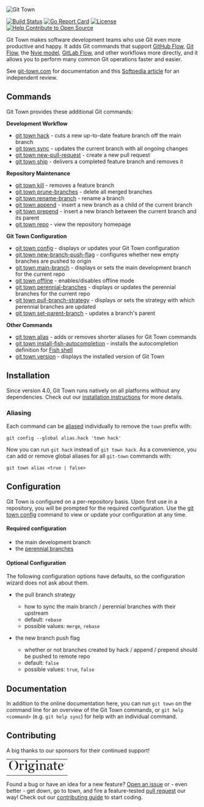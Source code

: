![Git Town](https://git-town.github.io/git-town/documentation/logo-horizontal.svg)

[![Build Status](https://travis-ci.org/git-town/git-town.svg?branch=master)](https://travis-ci.org/git-town/git-town)
[![Go Report Card](https://goreportcard.com/badge/github.com/git-town/git-town)](https://goreportcard.com/report/github.com/git-town/git-town)
[![License](https://img.shields.io/:license-MIT-blue.svg?style=flat)](LICENSE)
[![Help Contribute to Open Source](https://www.codetriage.com/originate/git-town/badges/users.svg)](https://www.codetriage.com/originate/git-town)

Git Town makes software development teams who use Git even more productive and
happy. It adds Git commands that support
[GitHub Flow](http://scottchacon.com/2011/08/31/github-flow.html),
[Git Flow](https://www.atlassian.com/git/tutorials/comparing-workflows/feature-branch-workflow),
the [Nvie model](https://nvie.com/posts/a-successful-git-branching-model),
[GitLab Flow](https://about.gitlab.com/2014/09/29/gitlab-flow/), and other
workflows more directly, and it allows you to perform many common Git operations
faster and easier.

See [git-town.com](https://www.git-town.com) for documentation and this
[Softpedia article](https://www.softpedia.com/get/Programming/Other-Programming-Files/Git-Town.shtml)
for an independent review.

## Commands

Git Town provides these additional Git commands:

**Development Workflow**

- [git town hack](/documentation/commands/hack.md) - cuts a new up-to-date
  feature branch off the main branch
- [git town sync](/documentation/commands/sync.md) - updates the current branch
  with all ongoing changes
- [git town new-pull-request](/documentation/commands/new-pull-request.md) -
  create a new pull request
- [git town ship](/documentation/commands/ship.md) - delivers a completed
  feature branch and removes it

**Repository Maintenance**

- [git town kill](/documentation/commands/kill.md) - removes a feature branch
- [git town prune-branches](/documentation/commands/prune-branches.md) - delete
  all merged branches
- [git town rename-branch](/documentation/commands/rename-branch.md) - rename a
  branch
- [git town append](/documentation/commands/append.md) - insert a new branch as
  a child of the current branch
- [git town prepend](/documentation/commands/prepend.md) - insert a new branch
  between the current branch and its parent
- [git town repo](/documentation/commands/repo.md) - view the repository
  homepage

**Git Town Configuration**

- [git town config](/documentation/commands/config.md) - displays or updates
  your Git Town configuration
- [git town new-branch-push-flag](/documentation/commands/new-branch-push-flag.md) -
  configures whether new empty branches are pushed to origin
- [git town main-branch](/documentation/commands/main-branch.md) - displays or
  sets the main development branch for the current repo
- [git town offline](/documentation/commands/offline.md) - enables/disables
  offline mode
- [git town perennial-branches](/documentation/commands/perennial-branches.md) -
  displays or updates the perennial branches for the current repo
- [git town pull-branch-strategy](/documentation/commands/pull-branch-strategy.md) -
  displays or sets the strategy with which perennial branches are updated
- [git town set-parent-branch](/documentation/commands/set-parent-branch.md) -
  updates a branch's parent

**Other Commands**

- [git town alias](/documentation/commands/alias.md) - adds or removes shorter
  aliases for Git Town commands
- [git town install-fish-autocompletion](/documentation/commands/install-fish-autocompletion.md) -
  installs the autocompletion definition for [Fish shell](http://fishshell.com)
- [git town version](/documentation/commands/version.md) - displays the
  installed version of Git Town

## Installation

Since version 4.0, Git Town runs natively on all platforms without any
dependencies. Check out our
[installation instructions](http://www.git-town.com/install.html) for more
details.

### Aliasing

Each command can be
[aliased](https://git-scm.com/book/en/v2/Git-Basics-Git-Aliases) individually to
remove the `town` prefix with:

```
git config --global alias.hack 'town hack'
```

Now you can run `git hack` instead of `git town hack`. As a convenience, you can
add or remove global aliases for all `git-town` commands with:

```
git town alias <true | false>
```

## Configuration

Git Town is configured on a per-repository basis. Upon first use in a
repository, you will be prompted for the required configuration. Use the
[git town config](/documentation/commands/config.md) command to view or update
your configuration at any time.

#### Required configuration

- the main development branch
- the
  [perennial branches](/documentation/development/branch_hierarchy.md#perennial-branches)

#### Optional Configuration

The following configuration options have defaults, so the configuration wizard
does not ask about them.

- the pull branch strategy

  - how to sync the main branch / perennial branches with their upstream
  - default: `rebase`
  - possible values: `merge`, `rebase`

- the new branch push flag
  - whether or not branches created by hack / append / prepend should be pushed
    to remote repo
  - default: `false`
  - possible values: `true`, `false`

## Documentation

In addition to the online documentation here, you can run `git town` on the
command line for an overview of the Git Town commands, or `git help <command>`
(e.g. `git help sync`) for help with an individual command.

## Contributing

A big thanks to our sponsors for their continued support!

<table>
  <tr>
    <td>
      <a href="https://originate.com" target="_blank">
        <img src="documentation/originate.png" width="146" height="33">
      </a>
    </td>
  </tr>
</table>

Found a bug or have an idea for a new feature?
[Open an issue](https://github.com/git-town/git-town/issues/new) or - even
better - get down, go to town, and fire a feature-tested
[pull request](https://help.github.com/articles/using-pull-requests/) our way!
Check out our [contributing guide](/CONTRIBUTING.md) to start coding.
